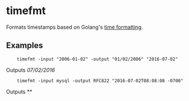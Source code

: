 
# timefmt

Formats timestamps based on Golang's [time formatting](https://golang.org/pkg/time/#Time.Format).

## Examples

```
    timefmt -input "2006-01-02" -output "01/02/2006" "2016-07-02"
```

Outputs *07/02/2016*

```
    timefmt -input mysql -output RFC822 "2016-07-02T08:08:08 -0700"
```

Outputs ** 

